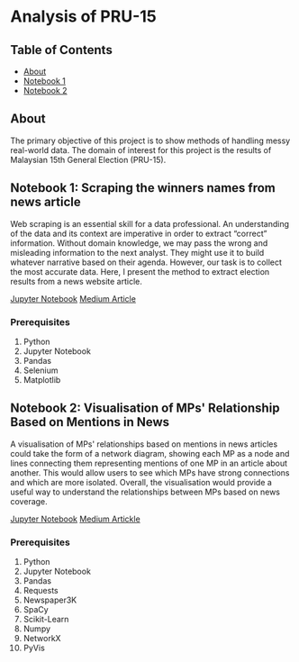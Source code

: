 # Analysis of PRU-15

## Table of Contents

- [About](#about)
- [Notebook 1](#notebook-1)
- [Notebook 2](#notebook-2)

## About <a name = "about"></a>

The primary objective of this project is to show methods of handling messy real-world data. The domain of interest for this project is the results of Malaysian 15th General Election (PRU-15). 

## Notebook 1: Scraping the winners names from news article <a name = "notebook-1"></a>

Web scraping is an essential skill for a data professional. An understanding of the data and its context are imperative in order to extract “correct” information. Without domain knowledge, we may pass the wrong and misleading information to the next analyst. They might use it to build whatever narrative based on their agenda. However, our task is to collect the most accurate data. Here, I present the method to extract election results from a news website article.

[Jupyter Notebook](MPs_pru15_names.ipynb)
[Medium Article](https://medium.com/@elvinado/web-scraping-election-results-of-pru-15-ge-15-using-python-e9310129bf9e)

### Prerequisites

1. Python
2. Jupyter Notebook
3. Pandas
4. Selenium
5. Matplotlib

## Notebook 2: Visualisation of MPs' Relationship Based on Mentions in News <a name = "notebook-2"></a>

A visualisation of MPs' relationships based on mentions in news articles could take the form of a network diagram, showing each MP as a node and lines connecting them representing mentions of one MP in an article about another. This would allow users to see which MPs have strong connections and which are more isolated. Overall, the visualisation would provide a useful way to understand the relationships between MPs based on news coverage.

[Jupyter Notebook](MPs_news_relationships.ipynb)
[Medium Artickle](https://medium.com/@elvinado/visualisation-of-mps-relationship-based-on-mentions-in-news-using-python-ee62abbbd851)

### Prerequisites

1. Python
2. Jupyter Notebook
3. Pandas
4. Requests
5. Newspaper3K
6. SpaCy
7. Scikit-Learn
8. Numpy
9. NetworkX
10. PyVis